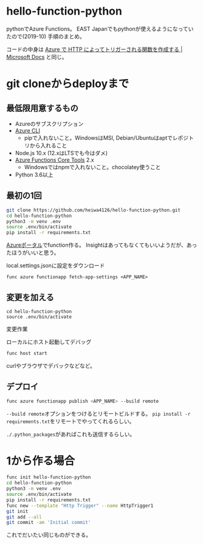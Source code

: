 # hello-function-python

pythonでAzure Functions。
EAST Japanでもpythonが使えるようになっていたので(2019-10)
手順のまとめ。

コードの中身は
[Azure で HTTP によってトリガーされる関数を作成する | Microsoft Docs](https://docs.microsoft.com/ja-jp/azure/azure-functions/functions-create-first-function-python)
と同じ。


# git cloneからdeployまで

## 最低限用意するもの

- Azureのサブスクリプション
- [Azure CLI](https://docs.microsoft.com/ja-jp/cli/azure/install-azure-cli)
  - pipで入れないこと。WindowsはMSI, Debian/Ubuntuはaptでレポジトリから入れること
- Node.js 10.x (12.xはLTSでも今はダメ)
- [Azure Functions Core Tools](https://docs.microsoft.com/ja-jp/azure/azure-functions/functions-run-local#v2) 2.x
  - Windowsではnpmで入れないこと。chocolatey使うこと
- Python 3.6以上

## 最初の1回

``` bash
git clone https://github.com/heiwa4126/hello-function-python.git
cd hello-function-python
python3 -m venv .env
source .env/bin/activate
pip install -r requirements.txt
```

[Azureポータル](https://portal.azure.com/)でfunction作る。
Insightはあってもなくてもいいようだが、あったほうがいいと思う。

local.settings.jsonに設定をダウンロード
```
func azure functionapp fetch-app-settings <APP_NAME>
```

## 変更を加える

```
cd hello-function-python
source .env/bin/activate
```

変更作業

ローカルにホスト起動してデバッグ
``` bash
func host start
```

curlやブラウザでデバックなどなど。



## デプロイ


``` bash
func azure functionapp publish <APP_NAME> --build remote
```

`--build remote`オプションをつけるとリモートビルドする。
`pip install -r requirements.txt`をリモートでやってくれるらしい。

`./.python_packages`があればこれも送信するらしい。



# 1から作る場合

``` bash
func init hello-function-python
cd hello-function-python
python3 -m venv .env
source .env/bin/activate
pip install -r requirements.txt
func new --template "Http Trigger" --name HttpTrigger1
git init
git add --all
git commit -am 'Initial commit'
```

これでだいたい同じものができる。
